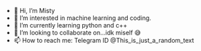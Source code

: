 - 👋 Hi, I’m Misty
- 👀 I’m interested in machine learning and coding.
- 🌱 I’m currently learning python and c++
- 💞️ I’m looking to collaborate on...idk miself 😅
- 📫 How to reach me: Telegram ID @This_is_just_a_random_text

<!---
Misus-Misty/Misus-Misty is a ✨ special ✨ repository because its `README.md` (this file) appears on your GitHub profile.
You can click the Preview link to take a look at your changes.
--->
